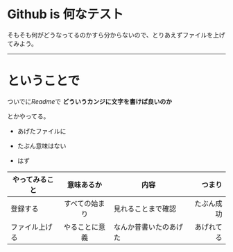 # Github is 何なテスト
そもそも何がどうなってるのかすら分からないので、とりあえずファイルを上げてみよう。
******

# ということで



ついでに*Readme*で
__どういうカンジに文字を書けば良いのか__

とかやってる。

* あげたファイルに

* たぶん意味はない

* はず

 

| やってみること   | 意味あるか       | 内容                | つまり|
| --------------- |:---------------:| -------------------- | -------:|
| 登録する        | すべての始まり    | 見れることまで確認    | たぶん成功  |
| ファイル上げる  | やることに意義 | なんか昔書いたのあげた   | あげれてる  |
